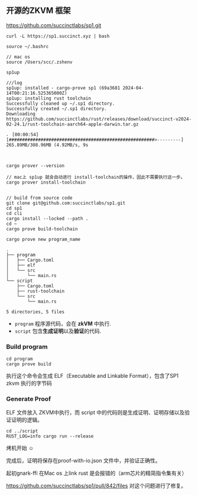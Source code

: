 ## 开源的ZKVM 框架

https://github.com/succinctlabs/sp1.git 

```shell
curl -L https://sp1.succinct.xyz | bash

source ~/.bashrc

// mac os
source /Users/scc/.zshenv

sp1up

///log
sp1up: installed - cargo-prove sp1 (69a3681 2024-04-14T00:21:16.525365000Z)
sp1up: installing rust toolchain
Successfully cleaned up ~/.sp1 directory.
Successfully created ~/.sp1 directory.
Downloading https://github.com/succinctlabs/rust/releases/download/succinct-v2024-02-24.1/rust-toolchain-aarch64-apple-darwin.tar.gz

⠄ [00:00:54] [#######################################################>---------] 265.89MB/308.96MB (4.92MB/s, 9s



cargo prover --version

// mac上 sp1up 就会自动进行 install-toolchain的操作，因此不需要执行这一步。
cargo prover install-toolchain


// build from source code 
git clone git@github.com:succinctlabs/sp1.git
cd sp1
cd cli
cargo install --locked --path .
cd ~
cargo prove build-toolchain
```





```
cargo prove new program_name

.
├── program
│   ├── Cargo.toml
│   ├── elf
│   └── src
│       └── main.rs
└── script
    ├── Cargo.toml
    ├── rust-toolchain
    └── src
        └── main.rs

5 directories, 5 files
```

- `program` 程序源代码，会在 **zkVM** 中执行.
- `script`  包含**生成证明**以及**验证**的代码.

### Build program

```
cd program 
cargo prove build
```

执行这个命令会生成 ELF（Executable and Linkable Format），包含了SP1 zkvm 执行的字节码



### Generate Proof

ELF 文件放入 ZKVM中执行，而 script 中的代码则是生成证明、证明存储以及验证证明的逻辑。

```
cd ../script
RUST_LOG=info cargo run --release
```

烤机开始 ☺

完成后，证明将保存在proof-with-io.json 文件中，并验证正确性。



起初gnark-ffi 在Mac os 上link rust 是会报错的（arm芯片的精简指令集有关）

https://github.com/succinctlabs/sp1/pull/842/files 对这个问题进行了修复。